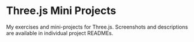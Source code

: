# Three.js Mini Projects
 My exercises and mini-projects for Three.js. Screenshots and descriptions are available in individual project READMEs.
